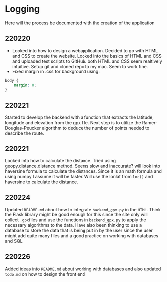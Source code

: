 # Logging
Here will the process be documented with the creation of the application

## 220220

* Looked into how to design a webapplication. Decided to go with HTML and CSS to create the website. Looked into the basics of HTML and CSS and uploaded test scripts to GitHub. both HTML and CSS seem realtively intuitive. Setup git and cloned repo to my mac. Seem to work fine. 
* Fixed margin in .css for background using:

```css
body {
    margin: 0;
}
```
## 220221
Started to develop the backend with a function that extracts the latitude, longitude and elevation from the gpx file. Next step is to utilize the Ramer-Douglas-Peucker algorithm to deduce the number of points needed to describe the route.

## 220221
Looked into how to calculate the distance. Tried using geopy.distance.distance method. Seems slow and inaccurate? will look into haversine formula to calculate the distances. Since it is an math formula and using numpy I assume it will be faster. Will use the lonlat from `loc()` and haversine to calculate the distance.

## 220224
Updated `README.md` about how to integrate `backend_gpx.py` in the `HTML`. Think the Flask library might be good enough for this since the site only will collect `.gpx`files and use the functions in `backend_gpx.py` to apply the necessary algorithms to the data. Have also been thinking to use a database to store the data that is being put in by the user since the user might add quite many files and a good practice on working with databases and SQL
## 220226
Added ideas into `README.md` about working with databases and also updated `todo.md` on how to design the front end